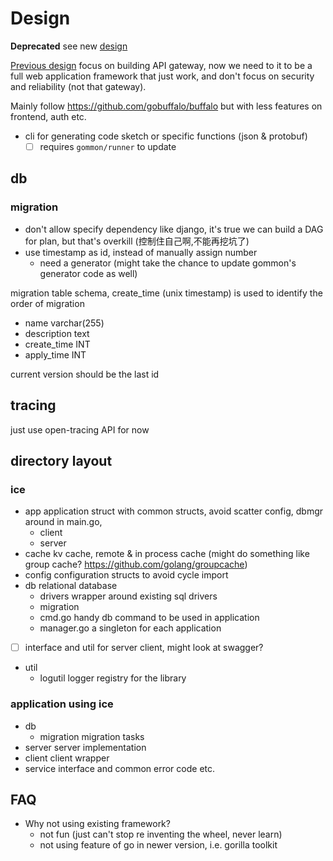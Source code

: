 # Design

**Deprecated** see new [design](design)

[Previous design](design-old.md) focus on building API gateway, now we need to it to be a full web application framework
that just work, and don't focus on security and reliability (not that gateway).

Mainly follow https://github.com/gobuffalo/buffalo but with less features on frontend, auth etc.

- cli for generating code sketch or specific functions (json & protobuf)
  - [ ] requires `gommon/runner` to update

## db

### migration

- don't allow specify dependency like django, it's true we can build a DAG for plan, but that's overkill (控制住自己啊,不能再挖坑了)
- use timestamp as id, instead of manually assign number
  - need a generator (might take the chance to update gommon's generator code as well)

migration table schema, create_time (unix timestamp) is used to identify the order of migration

- name varchar(255)
- description text
- create_time INT
- apply_time INT

current version should be the last id

## tracing

just use open-tracing API for now

## directory layout

### ice

- app application struct with common structs, avoid scatter config, dbmgr around in main.go,
  - client
  - server
- cache kv cache, remote & in process cache (might do something like group cache? https://github.com/golang/groupcache)
- config configuration structs to avoid cycle import
- db relational database
  - drivers wrapper around existing sql drivers
  - migration 
  - cmd.go handy db command to be used in application
  - manager.go a singleton for each application
- [ ] interface and util for server client, might look at swagger?
- util
  - logutil logger registry for the library
  
### application using ice

- db
  - migration migration tasks
- server server implementation
- client client wrapper
- service interface and common error code etc.

## FAQ

- Why not using existing framework?
  - not fun (just can't stop re inventing the wheel, never learn)
  - not using feature of go in newer version, i.e. gorilla toolkit